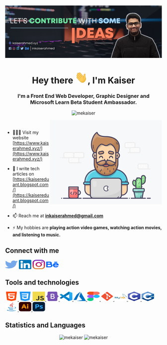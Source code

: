 ![S M Kaiser Ahmed](https://raw.githubusercontent.com/mekaiser/mekaiser/main/images/github-banner.jpg)

<h1 align="center">Hey there <img src="icons/wave.gif" height="40" width="40">, I'm Kaiser</h1>
<h3 align="center">I'm a Front End Web Developer, Graphic Designer and Microsoft Learn Beta Student Ambassador.</h3>

<p align="center"> <img src="https://komarev.com/ghpvc/?username=mekaiser&label=Profile%20views&color=FF6948&style=flat" alt="mekaiser" /> </p>

<img align="right" src="images/developer.gif" width="360" height="270" alt="GIF"/>

<p>&nbsp;</p>

- 👨🏻‍💻 Visit my website [https://www.kaiserahmed.xyz/](https://www.kaiserahmed.xyz/)

- 📝 I write tech articles on [https://kaisereduant.blogspot.com/](https://kaisereduant.blogspot.com/)

- 📫 Reach me at **inkaiserahmed@gmail.com**

- ⚡ My hobbies are **playing action video games, watching action movies, and listening to music.**

## Connect with me

<p align="left">
<a href="https://twitter.com/inkaiserahmed" target="_blank"><img align="center" src="icons/connections/twitter.svg" alt="inkaiserahmed" height="30" width="40" /></a>
<a href="https://linkedin.com/in/inkaiserahmed" target="_blank"><img align="center" src="icons/connections/linkedin.svg" alt="inkaiserahmed" height="30" width="40" /></a>
<a href="https://instagram.com/inkaiserahmed" target="_blank"><img align="center" src="icons/connections/instagram.svg" alt="inkaiserahmed" height="30" width="40" /></a>
<a href="https://www.behance.net/inkaiserahmed" target="_blank"><img align="center" src="icons/connections/behance.svg" alt="inkaiserahmed" height="30" width="40" /></a>
</p>

## Tools and technologies

<p align="left"> 
<a href="https://www.w3.org/html/" target="_blank"> <img src="icons/tools and technologies/html5.svg" alt="html5" height="30" width="40"/> </a> 
<a href="https://www.w3schools.com/css/" target="_blank"> <img src="icons/tools and technologies/css3.svg" alt="css3" height="30" width="40"/> </a>
<a href="https://www.javascript.com/" target="_blank"> <img src="icons/tools and technologies/javascript.svg" alt="javascript" height="30" width="40"/> </a>
<a href="https://getbootstrap.com/" target="_blank"> <img src="icons/tools and technologies/bootstrap-5-1.svg" alt="bootstrap" height="30" width="40"/> </a>
<a href="https://code.visualstudio.com/" target="_blank"> <img src="icons/tools and technologies/Visual_Studio_Code_1.18_icon.svg" alt="vscode" height="30" width="40"/> </a>
<a href="https://azure.microsoft.com/en-us/" target="_blank"> <img src="icons/tools and technologies/azure.svg" alt="azure" height="30" width="40"/> </a>
<a href="https://www.figma.com/" target="_blank"> <img src="icons/tools and technologies/Figma-logo.svg" alt="figma" height="30" width="40"/> </a>
<a href="https://git-scm.com/" target="_blank"> <img src="icons/tools and technologies/Git_icon.svg" alt="git" height="30" width="40"/> </a>
<a href="https://www.mysql.com/" target="_blank"> <img src="icons/tools and technologies/mysql-original-wordmark.svg" alt="mysql" height="30" width="40"/> </a>
<a href="https://www.cprogramming.com/" target="_blank"> <img src="icons/tools and technologies/C_Logo.svg" alt="c" height="30" width="40"/> </a>
<a href="https://www.w3schools.com/cpp/" target="_blank"> <img src="icons/tools and technologies/C++_Logo.svg" alt="c++" height="30" width="40"/> </a>
<a href="https://www.java.com/en/" target="_blank"> <img src="icons/tools and technologies/java-original.svg" alt="java" height="30" width="40"/> </a>
<a href="https://www.adobe.com/in/products/illustrator.html" target="_blank"> <img src="icons/tools and technologies/Adobe_Illustrator_CC_icon.svg" alt="illustrator" height="30" width="40"/> </a>
<a href="https://www.photoshop.com/en" target="_blank"> <img src="icons/tools and technologies/Adobe_Photoshop_CC_icon.svg" alt="photoshop" height="30" width="40"/> </a>
</p>

## Statistics and Languages

<p align="center"> 
    <img src="https://github-readme-stats-wine-rho.vercel.app/api?username=mekaiser&bg_color=00000000&include_all_commits=true&count_private=true&show_icons=true&hide_rank=false&icon_color=6381AF&text_color=f2f2f2&hide_title=true&disable_animations=true" alt="mekaiser" width="411"/> 
    <img src="https://github-readme-stats-wine-rho.vercel.app/api/top-langs?username=mekaiser&theme=dark&include_all_commits=true&count_private=true&layout=compact&bg_color=00000000" alt="mekaiser" height="136" />
</p>

